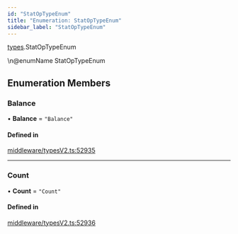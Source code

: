 ```yaml
---
id: "StatOpTypeEnum"
title: "Enumeration: StatOpTypeEnum"
sidebar_label: "StatOpTypeEnum"
---
```


[types](../../../modules/Types/Types.md).StatOpTypeEnum

\n@enumName StatOpTypeEnum

## Enumeration Members

### Balance

• **Balance** = ``"Balance"``

#### Defined in

[middleware/typesV2.ts:52935](https://github.com/PolymeshAssociation/polymesh-sdk/blob/15be87e8/src/middleware/typesV2.ts#L52935)

___

### Count

• **Count** = ``"Count"``

#### Defined in

[middleware/typesV2.ts:52936](https://github.com/PolymeshAssociation/polymesh-sdk/blob/15be87e8/src/middleware/typesV2.ts#L52936)
